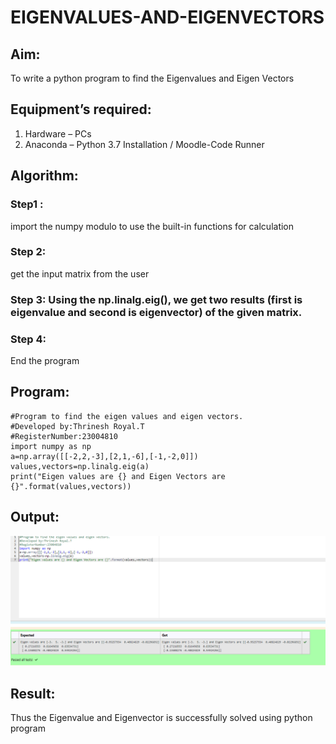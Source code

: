 # EIGENVALUES-AND-EIGENVECTORS
## Aim:
To write a python program to find the Eigenvalues and Eigen Vectors
## Equipment’s required:
1. 	Hardware – PCs
2. 	Anaconda – Python 3.7 Installation / Moodle-Code Runner
## Algorithm:
### Step1 :  
import the numpy modulo to use the built-in functions for calculation
### Step 2: 
get the input matrix from the user
### Step 3: Using the np.linalg.eig(),  we get two results (first is eigenvalue and second is eigenvector) of the given matrix.
### Step 4:
End the program 

## Program:
```
#Program to find the eigen values and eigen vectors.
#Developed by:Thrinesh Royal.T
#RegisterNumber:23004810
import numpy as np
a=np.array([[-2,2,-3],[2,1,-6],[-1,-2,0]])
values,vectors=np.linalg.eig(a)
print("Eigen values are {} and Eigen Vectors are {}".format(values,vectors))
```

## Output:
![OUTPUT](image.png)
## Result:
Thus the Eigenvalue and Eigenvector is successfully solved using python program
